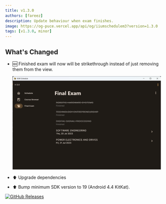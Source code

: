 ```yaml
---
title: v1.3.0
authors: [fareez]
description: Update behaviour when exam finishes. 
image: https://og-puce.vercel.app/api/og/iiumschedulem3?version=1.3.0
tags: [v1.3.0, minor]
---
```


## What's Changed

- :new: Finished exam will now will be strikethrough instead of just removing them from the view.

    ![Screenshot exam strikethrough](img.png)

- :arrow_up: Upgrade dependencies 
- :arrow_up: Bump minimum SDK version to 19 (Android 4.4 KitKat).

[![GitHub Releases](https://img.shields.io/badge/view%20on%20github-%23121011.svg?style=for-the-badge&logo=github&logoColor=white)](https://github.com/iqfareez/iium_schedule/releases/tag/1.3.0%2B35)